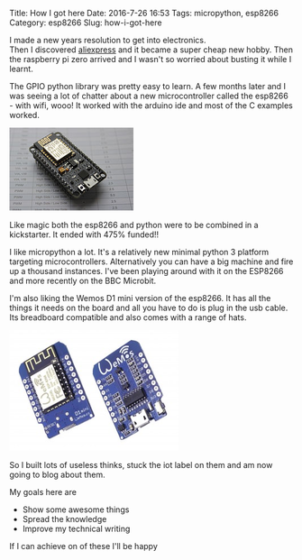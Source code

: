 Title: How I got here
Date: 2016-7-26 16:53
Tags: micropython, esp8266
Category: esp8266
Slug: how-i-got-here

I made a new years resolution to get into electronics.  
Then I discovered [aliexpress](http://s.click.aliexpress.com/e/AeYba2fQV) and it became a super cheap new hobby.
Then the raspberry pi zero arrived and I wasn't so worried about busting it while I learnt. 

The GPIO python library was pretty easy to learn.
A few months later and I was seeing a lot of chatter about a new microcontroller called the esp8266 - with wifi, wooo!
It worked with the arduino ide and most of the C examples worked. 

![esp8266](images/devkit.jpg)

Like magic both the esp8266 and python were to be combined in a kickstarter. It ended with 475% funded!!

I like micropython a lot. It's a relatively new minimal python 3 platform targeting microcontrollers. 
Alternatively you can have a big machine and fire up a thousand instances. I've been playing around with it
on the ESP8266 and more recently on the BBC Microbit.

I'm also liking the Wemos D1 mini version of the esp8266. It has all the things it needs on the board and all you have to do is plug in the usb cable.
Its breadboard compatible and also comes with a range of hats.

![d1_mini](images/d1_mini.jpg)

So I built lots of useless thinks, stuck the iot label on them and am now going to blog about them.

My goals here are  

* Show some awesome things  
* Spread the knowledge  
* Improve my technical writing  

If I can achieve on of these I'll be happy